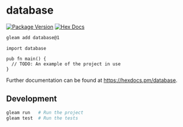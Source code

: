 # database

[![Package Version](https://img.shields.io/hexpm/v/database)](https://hex.pm/packages/database)
[![Hex Docs](https://img.shields.io/badge/hex-docs-ffaff3)](https://hexdocs.pm/database/)

```sh
gleam add database@1
```
```gleam
import database

pub fn main() {
  // TODO: An example of the project in use
}
```

Further documentation can be found at <https://hexdocs.pm/database>.

## Development

```sh
gleam run   # Run the project
gleam test  # Run the tests
```
